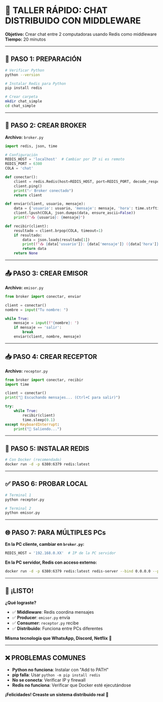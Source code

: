 # 📝 TALLER RÁPIDO: CHAT DISTRIBUIDO CON MIDDLEWARE

**Objetivo:** Crear chat entre 2 computadoras usando Redis como middleware
**Tiempo:** 20 minutos

---

## 🚀 PASO 1: PREPARACIÓN
```bash
# Verificar Python
python --version

# Instalar Redis para Python
pip install redis

# Crear carpeta
mkdir chat_simple
cd chat_simple
```

---

## 🔧 PASO 2: CREAR BROKER
**Archivo:** `broker.py`
```python
import redis, json, time

# Configuración
REDIS_HOST = 'localhost'  # Cambiar por IP si es remoto
REDIS_PORT = 6380
COLA = 'chat'

def conectar():
    client = redis.Redis(host=REDIS_HOST, port=REDIS_PORT, decode_responses=True)
    client.ping()
    print("✅ Broker conectado")
    return client

def enviar(client, usuario, mensaje):
    data = {'usuario': usuario, 'mensaje': mensaje, 'hora': time.strftime("%H:%M")}
    client.lpush(COLA, json.dumps(data, ensure_ascii=False))
    print(f"📤 {usuario}: {mensaje}")

def recibir(client):
    resultado = client.brpop(COLA, timeout=1)
    if resultado:
        data = json.loads(resultado[1])
        print(f"📥 {data['usuario']}: {data['mensaje']} ({data['hora']})")
        return data
    return None
```

---

## 📤 PASO 3: CREAR EMISOR
**Archivo:** `emisor.py`
```python
from broker import conectar, enviar

client = conectar()
nombre = input("Tu nombre: ")

while True:
    mensaje = input(f"{nombre}: ")
    if mensaje == 'salir':
        break
    enviar(client, nombre, mensaje)
```

---

## 📥 PASO 4: CREAR RECEPTOR
**Archivo:** `receptor.py`
```python
from broker import conectar, recibir
import time

client = conectar()
print("🔄 Escuchando mensajes... (Ctrl+C para salir)")

try:
    while True:
        recibir(client)
        time.sleep(0.1)
except KeyboardInterrupt:
    print("👋 Saliendo...")
```

---

## 🧪 PASO 5: INSTALAR REDIS
```bash
# Con Docker (recomendado)
docker run -d -p 6380:6379 redis:latest
```

---

## ✅ PASO 6: PROBAR LOCAL
```bash
# Terminal 1
python receptor.py

# Terminal 2  
python emisor.py
```

---

## 🌐 PASO 7: PARA MÚLTIPLES PCs

**En la PC cliente, cambiar en `broker.py`:**
```python
REDIS_HOST = '192.168.0.XX'  # IP de la PC servidor
```

**En la PC servidor, Redis con acceso externo:**
```bash
docker run -d -p 6380:6379 redis:latest redis-server --bind 0.0.0.0 --protected-mode no
```

---

## 🎯 ¡LISTO!

**¿Qué lograste?**
- ✅ **Middleware**: Redis coordina mensajes
- ✅ **Producer**: `emisor.py` envía
- ✅ **Consumer**: `receptor.py` recibe  
- ✅ **Distribuido**: Funciona entre PCs diferentes

**Misma tecnología que WhatsApp, Discord, Netflix** 🚀

---

## ❌ PROBLEMAS COMUNES
- **Python no funciona**: Instalar con "Add to PATH"
- **pip falla**: Usar `python -m pip install redis`  
- **No se conecta**: Verificar IP y firewall
- **Redis no funciona**: Verificar que Docker esté ejecutándose

**¡Felicidades! Creaste un sistema distribuido real** 🎉